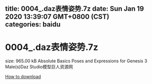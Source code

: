
title: 0004_.daz表情姿势.7z
date: Sun Jan 19 2020 13:39:07 GMT+0800 (CST)    
categories: baidu
---

# 0004_.daz表情姿势.7z
size: 965.00 kB
 Absolute Basics Poses and Expressions for Genesis 3 Male(s)Daz Studio模型巨人资源网
 

[How to download](https://bpcam.bemobtrk.com/go/2ceec3aa-1ca2-46d6-b9ff-aaa5c184517c?jno=3387)